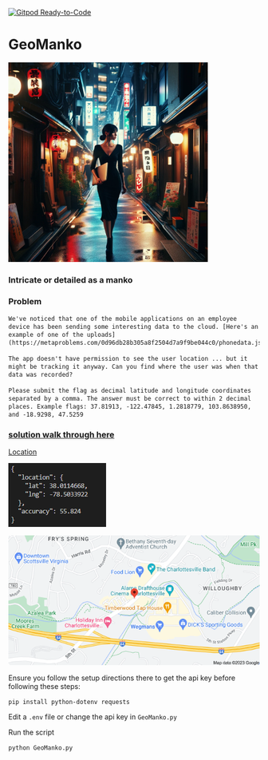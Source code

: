 [![Gitpod Ready-to-Code](https://img.shields.io/badge/Gitpod-Ready--to--Code-blue?logo=gitpod)](https://gitpod.io/#https://github.com/hortinstein/geomanko/) 

# GeoManko
<img src="13cfde3f-bdf8-4206-a5be-282cc514c477.webp" width="400">

### Intricate or detailed as a manko

### Problem 
```
We've noticed that one of the mobile applications on an employee device has been sending some interesting data to the cloud. [Here's an example of one of the uploads](https://metaproblems.com/0d96db28b305a8f2504d7a9f9be044c0/phonedata.json).

The app doesn't have permission to see the user location ... but it might be tracking it anyway. Can you find where the user was when that data was recorded?

Please submit the flag as decimal latitude and longitude coordinates separated by a comma. The answer must be correct to within 2 decimal places. Example flags: 37.81913, -122.47845, 1.2818779, 103.8638950, and -18.9298, 47.5259
```
### [solution walk through here](GeoManko.ipynb)


[Location](https://www.google.com/maps/place/38%C2%B000'41.3%22N+78%C2%B030'12.2%22W/@38.0114668,-78.5033922,17z/data=!3m1!4b1!4m4!3m3!8m2!3d38.0114668!4d-78.5033922?entry=ttu)

![](SolutionGeoManko.PNG)

![](MankoMap.PNG)

Ensure you follow the setup directions there to get the api key before following these steps:
```
pip install python-dotenv requests
```

Edit a `.env` file or change the api key in `GeoManko.py`

Run the script
```
python GeoManko.py
```
